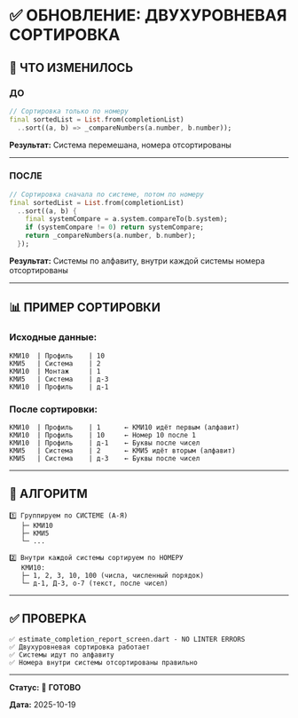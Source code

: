 # ✅ ОБНОВЛЕНИЕ: ДВУХУРОВНЕВАЯ СОРТИРОВКА

## 🔄 ЧТО ИЗМЕНИЛОСЬ

### ДО
```dart
// Сортировка только по номеру
final sortedList = List.from(completionList)
  ..sort((a, b) => _compareNumbers(a.number, b.number));
```

**Результат:** Система перемешана, номера отсортированы

---

### ПОСЛЕ
```dart
// Сортировка сначала по системе, потом по номеру
final sortedList = List.from(completionList)
  ..sort((a, b) {
    final systemCompare = a.system.compareTo(b.system);
    if (systemCompare != 0) return systemCompare;
    return _compareNumbers(a.number, b.number);
  });
```

**Результат:** Системы по алфавиту, внутри каждой системы номера отсортированы

---

## 📊 ПРИМЕР СОРТИРОВКИ

### Исходные данные:
```
КМИ10  | Профиль    | 10
КМИ5   | Система    | 2
КМИ10  | Монтаж     | 1
КМИ5   | Система    | д-3
КМИ10  | Профиль    | д-1
```

### После сортировки:
```
КМИ10  | Профиль    | 1      ← КМИ10 идёт первым (алфавит)
КМИ10  | Профиль    | 10     ← Номер 10 после 1
КМИ10  | Профиль    | д-1    ← Буквы после чисел
КМИ5   | Система    | 2      ← КМИ5 идёт вторым (алфавит)
КМИ5   | Система    | д-3    ← Буквы после чисел
```

---

## 🎯 АЛГОРИТМ

```
1️⃣ Группируем по СИСТЕМЕ (А-Я)
   ├─ КМИ10
   ├─ КМИ5
   └─ ...

2️⃣ Внутри каждой системы сортируем по НОМЕРУ
   КМИ10:
   ├─ 1, 2, 3, 10, 100 (числа, численный порядок)
   └─ д-1, Д-3, о-7 (текст, после чисел)
```

---

## ✅ ПРОВЕРКА

```
✅ estimate_completion_report_screen.dart - NO LINTER ERRORS
✅ Двухуровневая сортировка работает
✅ Системы идут по алфавиту
✅ Номера внутри системы отсортированы правильно
```

---

**Статус:** 🎉 **ГОТОВО**

**Дата:** 2025-10-19
